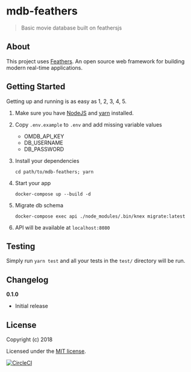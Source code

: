 # mdb-feathers

> Basic movie database built on feathersjs

## About

This project uses [Feathers](http://feathersjs.com). An open source web framework for building modern real-time applications.

## Getting Started

Getting up and running is as easy as 1, 2, 3, 4, 5.

1. Make sure you have [NodeJS](https://nodejs.org/) and [yarn](https://www.npmjs.com/) installed.
2. Copy `.env.example` to `.env` and add missing variable values
    - OMDB_API_KEY
    - DB_USERNAME
    - DB_PASSWORD
3. Install your dependencies

    ```
    cd path/to/mdb-feathers; yarn
    ```

4. Start your app

    ```
    docker-compose up --build -d
    ```
5. Migrate db schema
    ```
    docker-compose exec api ./node_modules/.bin/knex migrate:latest
    ```
5. API will be available at `localhost:8080`

## Testing

Simply run `yarn test` and all your tests in the `test/` directory will be run.


## Changelog

__0.1.0__

- Initial release

## License

Copyright (c) 2018

Licensed under the [MIT license](LICENSE).

[![CircleCI](https://circleci.com/gh/wlucjan/mdb-feathers/tree/develop.svg?style=svg)](https://circleci.com/gh/wlucjan/mdb-feathers/tree/develop)
